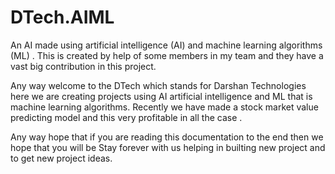 # DTech.AIML
An AI made using artificial intelligence (AI) and machine learning algorithms (ML) .
This is created by help of some members in my team and they have a vast big
contribution in this project.

Any way welcome to the DTech which stands for Darshan Technologies here  we are
creating projects using AI artificial intelligence and ML that is machine learning algorithms.
Recently we have made a stock market value predicting model and this  very profitable in all the case .

Any way hope that if you are reading this documentation to the end then we hope that you will be 
Stay forever with us helping in builting new project and to get new project ideas.
